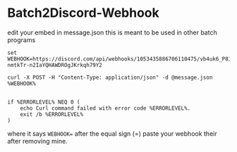 # Batch2Discord-Webhook

edit your embed in message.json
this is meant to be used in other batch programs 

```@echo off   
set WEBHOOK=https://discord.com/api/webhooks/1053435886706110475/vb4uk6_P81Cxj2rTNaAA6E9QW6Q1PmZvE5DNT-nmtkTr-n2IaYQHAWDROgJKrkqh79Y2

curl -X POST -H "Content-Type: application/json" -d @message.json %WEBHOOK%


if %ERRORLEVEL% NEQ 0 (
    echo Curl command failed with error code %ERRORLEVEL%.
    exit /b %ERRORLEVEL%
)
```
where it says `WEBHOOK=` after the equal sign (=) paste your webhook their after removing mine.
